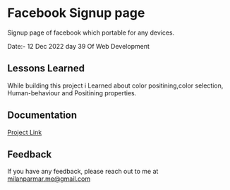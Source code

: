 
# Facebook Signup page

 
 Signup page of facebook which portable for any devices.

 Date:- 12 Dec 2022 day 39 Of Web Development

  
   
    


## Lessons Learned

While building this project i Learned about color positining,color selection, Human-behaviour and Positining properties.




## Documentation

[Project Link](https://facebook-sign-up-form.netlify.app)


## Feedback

If you have any feedback, please reach out to me at milanparmar.me@gmail.com

